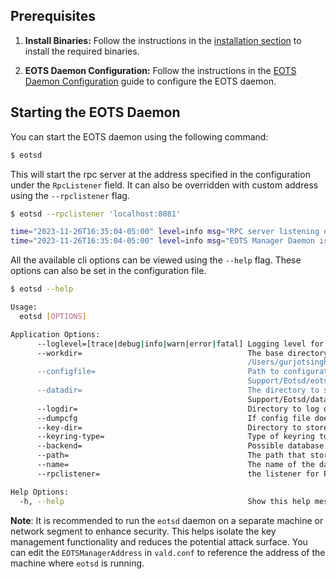 ## Prerequisites

1. **Install Binaries:**
   Follow the instructions in
   the [installation section](../../README.md#2-installation) to install the required
   binaries.

2. **EOTS Daemon Configuration:**
   Follow the instructions in the [EOTS Daemon Configuration](eotsd-config.md) guide
   to configure the EOTS daemon.

## Starting the EOTS Daemon

You can start the EOTS daemon using the following command:

```bash
$ eotsd
```

This will start the rpc server at the address specified in the configuration under
the `RpcListener` field. It can also be overridden with custom address using
the `--rpclistener` flag.

```bash
$ eotsd --rpclistener 'localhost:8081'

time="2023-11-26T16:35:04-05:00" level=info msg="RPC server listening on 127.0.0.1:8081"
time="2023-11-26T16:35:04-05:00" level=info msg="EOTS Manager Daemon is fully active!"
```

All the available cli options can be viewed using the `--help` flag. These options
can also be set in the configuration file.

```bash
$ eotsd --help

Usage:
  eotsd [OPTIONS]

Application Options:
      --loglevel=[trace|debug|info|warn|error|fatal] Logging level for all subsystems (default: debug)
      --workdir=                                     The base directory that contains the EOTS manager's data, logs, configuration file, etc. (default:
                                                     /Users/gurjotsingh/Library/Application Support/Eotsd)
      --configfile=                                  Path to configuration file (default: /Users/gurjotsingh/Library/Application
                                                     Support/Eotsd/eotsd.conf)
      --datadir=                                     The directory to store validator's data within (default: /Users/gurjotsingh/Library/Application
                                                     Support/Eotsd/data)
      --logdir=                                      Directory to log output. (default: /Users/gurjotsingh/Library/Application Support/Eotsd/logs)
      --dumpcfg                                      If config file does not exist, create it with current settings
      --key-dir=                                     Directory to store keys in (default: /Users/gurjotsingh/Library/Application Support/Eotsd/data)
      --keyring-type=                                Type of keyring to use (default: file)
      --backend=                                     Possible database to choose as backend (default: bbolt)
      --path=                                        The path that stores the database file (default: bbolt-eots.db)
      --name=                                        The name of the database (default: default)
      --rpclistener=                                 the listener for RPC connections, e.g., localhost:1234 (default: localhost:15813)

Help Options:
  -h, --help                                         Show this help message
```

**Note**: It is recommended to run the `eotsd` daemon on a separate machine or
network segment to enhance security. This helps isolate the key management
functionality and reduces the potential attack surface. You can edit the
`EOTSManagerAddress` in  `vald.conf`  to reference the address of the machine
where `eotsd` is running.
